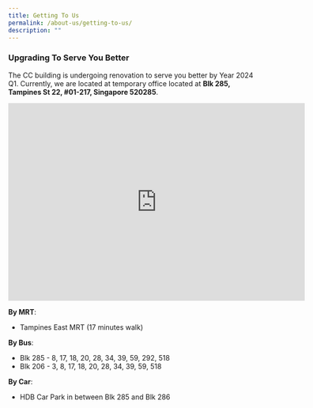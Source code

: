 ```yaml
---
title: Getting To Us
permalink: /about-us/getting-to-us/
description: ""
---
```

### Upgrading To Serve You Better ###

The CC building is undergoing renovation to serve you better by Year 2024 Q1. Currently, we are located at temporary office located at **Blk 285, Tampines St 22, #01-217, Singapore 520285**. 

<iframe src="https://www.google.com/maps/embed?pb=!1m18!1m12!1m3!1d498.58888446973043!2d103.9525943568547!3d1.3498729571478516!2m3!1f0!2f0!3f0!3m2!1i1024!2i768!4f13.1!3m3!1m2!1s0x31da3d1bcfdb7f73%3A0x52b85a74bb3708a9!2sSingapore%20520285!5e0!3m2!1sen!2ssg!4v1681351630933!5m2!1sen!2ssg" width="600" height="400" style="border:0;" allowfullscreen="" loading="lazy"></iframe>


**By MRT**:

*  Tampines East MRT (17 minutes walk)


**By Bus**:

*  Blk 285 - 8, 17, 18, 20, 28, 34, 39, 59, 292, 518
*  Blk 206 - 3, 8, 17, 18, 20, 28, 34, 39, 59, 518

**By Car**:

*  HDB Car Park in between Blk 285 and Blk 286
